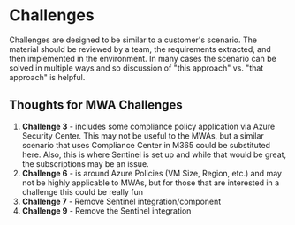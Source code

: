 # Challenges
Challenges are designed to be similar to a customer's scenario.  The material should be reviewed by a team, the requirements extracted, and then implemented in the environment. In many cases the scenario can be solved in multiple ways and so discussion of "this approach" vs. "that approach" is helpful.

## Thoughts for MWA Challenges
1. **Challenge 3** - includes some compliance policy application via Azure Security Center.  This may not be useful to the MWAs, but a similar scenario that uses Compliance Center in M365 could be substituted here. Also, this is where Sentinel is set up and while that would be great, the subscriptions may be an issue.
1. **Challenge 6** - is around Azure Policies (VM Size, Region, etc.) and may not be highly applicable to MWAs, but for those that are interested in a challenge this could be really fun
1. **Challenge 7** - Remove Sentinel integration/component
1. **Challenge 9** - Remove the Sentinel integration

